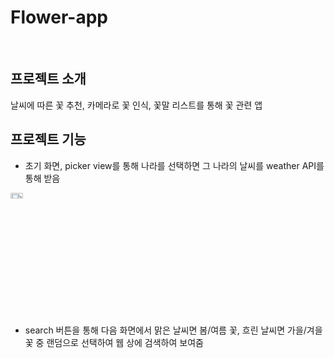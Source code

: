 # Flower-app
<br/>

## 프로젝트 소개
날씨에 따른 꽃 추천, 카메라로 꽃 인식, 꽃말 리스트를 통해 꽃 관련 앱

## 프로젝트 기능

* 초기 화면, picker view를 통해 나라를 선택하면 그 나라의 날씨를 weather API를 통해 받음

<img src="https://user-images.githubusercontent.com/58362196/132945699-8b6aa94a-6b21-4f52-a5d0-08f430865232.png" width="20%" height="5%">

* search 버튼을 통해 다음 화면에서 맑은 날씨면 봄/여름 꽃, 흐린 날씨면 가을/겨을 꽃 중 랜덤으로 선택하여 웹 상에 검색하여 보여줌

